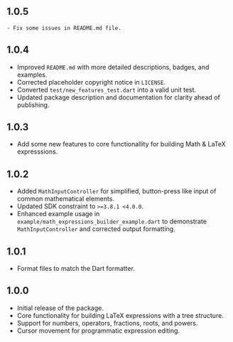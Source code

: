 ## 1.0.5
    - Fix some issues in README.md file.

## 1.0.4
- Improved `README.md` with more detailed descriptions, badges, and examples.
- Corrected placeholder copyright notice in `LICENSE`.
- Converted `test/new_features_test.dart` into a valid unit test.
- Updated package description and documentation for clarity ahead of publishing.

## 1.0.3
- Add some new features to core functionallity for building Math & LaTeX expresssions.

## 1.0.2
- Added `MathInputController` for simplified, button-press like input of common mathematical elements.
- Updated SDK constraint to `>=3.8.1 <4.0.0`.
- Enhanced example usage in `example/math_expressions_builder_example.dart` to demonstrate `MathInputController` and corrected output formatting.

## 1.0.1
- Format files to match the Dart formatter.

## 1.0.0
- Initial release of the package.
- Core functionality for building LaTeX expressions with a tree structure.
- Support for numbers, operators, fractions, roots, and powers.
- Cursor movement for programmatic expression editing.